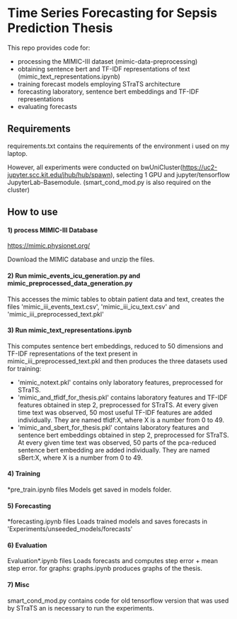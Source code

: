 # Time Series Forecasting for Sepsis Prediction Thesis

This repo provides code for:
 - processing the MIMIC-III dataset (mimic-data-preprocessing)
 - obtaining sentence bert and TF-IDF representations of text (mimic_text_representations.ipynb)
 - training forecast models employing STraTS architecture
 - forecasting laboratory, sentence bert embeddings and TF-IDF representations
 - evaluating forecasts

## Requirements

requirements.txt contains the requirements of the environment i used on my laptop.

However, all experiments were conducted on bwUniCluster(https://uc2-jupyter.scc.kit.edu/jhub/hub/spawn), selecting 1 GPU and jupyter/tensorflow JupyterLab-Basemodule. (smart_cond_mod.py is also required on the cluster)

## How to use

#### 1) process MIMIC-III Database

https://mimic.physionet.org/

Download the MIMIC database and unzip the files.

#### 2) Run mimic_events_icu_generation.py and mimic_preprocessed_data_generation.py

This accesses the mimic tables to obtain patient data and text, creates the files 'mimic_iii_events_text.csv', 'mimic_iii_icu_text.csv' and 'mimic_iii_preprocessed_text.pkl'


#### 3) Run mimic_text_representations.ipynb

This computes sentence bert embeddings, reduced to 50 dimensions and TF-IDF representations of the text present in mimic_iii_preprocessed_text.pkl and then produces the three datasets used for training:

 - 'mimic_notext.pkl' contains only laboratory features, preprocessed for STraTS.
 - 'mimic_and_tfidf_for_thesis.pkl' contains laboratory features and TF-IDF features obtained in step 2, preprocessed for STraTS. At every given time text was observed, 50 most useful TF-IDF features are added individually. They are named tfidf:X, where X is a number from 0 to 49.
 - 'mimic_and_sbert_for_thesis.pkl' contains laboratory features and sentence bert embeddings obtained in step 2, preprocessed for STraTS. At every given time text was observed, 50 parts of the pca-reduced sentence bert embedding are added individually. They are named sBert:X, where X is a number from 0 to 49.

#### 4) Training

*pre_train.ipynb files
Models get saved in models folder.

#### 5) Forecasting

*forecasting.ipynb files
Loads trained models and saves forecasts in 'Experiments/unseeded_models/forecasts'

#### 6) Evaluation

Evaluation*.ipynb files
Loads forecasts and computes step error + mean step error.
for graphs: graphs.ipynb
produces graphs of the thesis.

#### 7) Misc
smart_cond_mod.py contains code for old tensorflow version that was used by STraTS an is necessary to run the experiments.